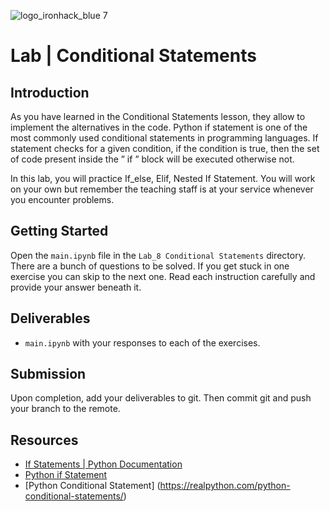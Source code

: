 ![logo_ironhack_blue 7](https://user-images.githubusercontent.com/23629340/40541063-a07a0a8a-601a-11e8-91b5-2f13e4e6b441.png)

# Lab | Conditional Statements

## Introduction

As you have learned in the Conditional Statements lesson, they allow to implement the alternatives in the code.
Python if statement is one of the most commonly used conditional statements in programming languages. If statement checks for a given condition, if the condition is true, then the set of code present inside the ” if ” block will be executed otherwise not.

In this lab, you will practice If_else, Elif, Nested If Statement.
You will work on your own but remember the teaching staff is at your service whenever you encounter problems.


## Getting Started

Open the `main.ipynb` file in the `Lab_8 Conditional Statements` directory. There are a bunch of questions to be solved. If you get stuck in one exercise you can skip to the next one. Read each instruction carefully and provide your answer beneath it.

## Deliverables

- `main.ipynb` with your responses to each of the exercises.

## Submission

Upon completion, add your deliverables to git. Then commit git and push your branch to the remote.

## Resources

- [If Statements | Python Documentation](https://docs.python.org/3.10/reference/compound_stmts.html#the-if-statement)
- [Python if Statement](https://www.w3schools.com/python/gloss_python_if_statement.asp)
- [Python Conditional Statement] (https://realpython.com/python-conditional-statements/)
